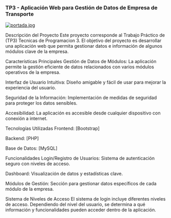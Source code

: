 <h3>TP3 - Aplicación Web para Gestión de Datos de Empresa de Transporte</h3>

[![portada.jpg](https://i.postimg.cc/TP5CKjY5/portada.jpg)](https://postimg.cc/p9xD7FjP)

Descripción del Proyecto
Este proyecto corresponde al Trabajo Práctico de (TP3) Tecnicas de Programacion 3. 
El objetivo del proyecto es desarrollar una aplicación web que permita gestionar datos e información de algunos módulos clave de la empresa.

Características Principales
Gestión de Datos de Módulos: La aplicación permite la gestión eficiente de datos relacionados con varios módulos operativos de la empresa.

Interfaz de Usuario Intuitiva: Diseño amigable y fácil de usar para mejorar la experiencia del usuario.

Seguridad de la Información: Implementación de medidas de seguridad para proteger los datos sensibles.

Accesibilidad: La aplicación es accesible desde cualquier dispositivo con conexión a internet.

Tecnologías Utilizadas
Frontend: [Bootstrap]

Backend: [PHP]

Base de Datos: [MySQL]

Funcionalidades
Login/Registro de Usuarios: Sistema de autenticación seguro con niveles de acceso.

Dashboard: Visualización de datos y estadísticas clave.

Módulos de Gestión: Sección para gestionar datos específicos de cada módulo de la empresa.

Sistema de Niveles de Acceso
El sistema de login incluye diferentes niveles de acceso. 
Dependiendo del nivel del usuario, se determina a qué información y funcionalidades pueden acceder dentro de la aplicación.

